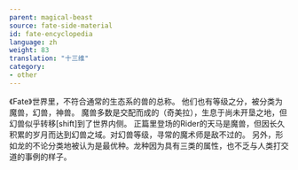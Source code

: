 ```yaml
---
parent: magical-beast
source: fate-side-material
id: fate-encyclopedia
language: zh
weight: 83
translation: "十三维"
category:
- other
---
```


《Fate》世界里，不符合通常的生态系的兽的总称。
他们也有等级之分，被分类为魔兽，幻兽，神兽。
魔兽多数是交配而成的（奇美拉），生息于尚未开垦之地，但幻兽似乎转移[shift]到了世界内侧。
正篇里登场的Rider的天马是魔兽，但因长久积累的岁月而达到幻兽之域。对幻兽等级，寻常的魔术师是敌不过的。
另外，形如龙的不论分类地被认为是最优种。龙种因为具有三类的属性，也不乏与人类打交道的事例的样子。
